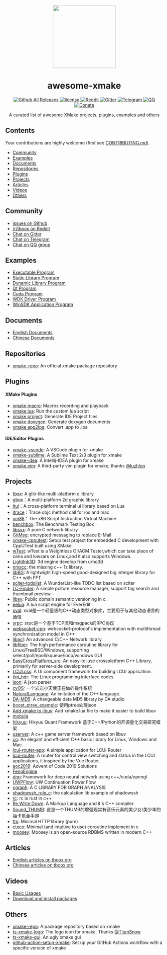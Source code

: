 <div align="center">
  <a href="https://xmake.io">
    <img width="200" heigth="200" src="http://tboox.org/static/img/xmake/logo256c.png">
  </a>  

  <h1>awesome-xmake</h1>

  <div>
    <a href="https://github.com/xmake-io/xmake/releases">
      <img src="https://img.shields.io/github/release/tboox/xmake.svg?style=flat-square" alt="Github All Releases" />
    </a>
    <a href="https://github.com/xmake-io/xmake/blob/master/LICENSE.md">
      <img src="https://img.shields.io/github/license/tboox/xmake.svg?colorB=f48041&style=flat-square" alt="license" />
    </a>
    <a href="https://www.reddit.com/r/tboox/">
      <img src="https://img.shields.io/badge/chat-on%20reddit-ff3f34.svg?style=flat-square" alt="Reddit" />
    </a>
    <a href="https://gitter.im/tboox/tboox?utm_source=badge&utm_medium=badge&utm_campaign=pr-badge&utm_content=badge">
      <img src="https://img.shields.io/gitter/room/tboox/tboox.svg?style=flat-square&colorB=96c312" alt="Gitter" />
    </a>
    <a href="https://t.me/tbooxorg">
      <img src="https://img.shields.io/badge/chat-on%20telegram-blue.svg?style=flat-square" alt="Telegram" />
    </a>
    <a href="https://jq.qq.com/?_wv=1027&k=5hpwWFv">
      <img src="https://img.shields.io/badge/chat-on%20QQ-ff69b4.svg?style=flat-square" alt="QQ" />
    </a>
    <a href="http://xmake.io/pages/donation.html#donate">
      <img src="https://img.shields.io/badge/donate-us-orange.svg?style=flat-square" alt="Donate" />
    </a>
  </div>

  <p>A curated list of awesome XMake projects, plugins, examples and others</p>
</div>

## Contents

Your contributions are highly welcome (first see [CONTRIBUTING.md](https://github.com/tboox/awesome-xmake/blob/master/CONTRIBUTING.md)).

* [Community](#community)
* [Examples](#examples)
* [Documents](#documents)
* [Repositories](#repositories)
* [Plugins](#plugins)
* [Projects](#projects)
* [Articles](#articles)
* [Videos](#videos)
* [Others](#others)

## Community

* [issues on Github](https://github.com/xmake-io/xmake/issues)
* [/r/tboox on Reddit](https://www.reddit.com/r/tboox/)
* [Chat on Gitter](https://gitter.im/tboox/tboox?utm_source=badge&utm_medium=badge&utm_campaign=pr-badge&utm_content=badge)
* [Chat on Telegram](https://t.me/tbooxorg)
* [Chat on QQ group](https://jq.qq.com/?_wv=1027&k=5hpwWFv)

## Examples

* [Executable Program](https://xmake.io/#/home?id=executable-program)
* [Static Library Program](https://xmake.io/#/home?id=static-library-program)
* [Dynamic Library Program](https://xmake.io/#/home?id=share-library-program)
* [Qt Program](https://xmake.io/#/home?id=qt-program)
* [Cuda Program](https://xmake.io/#/home?id=cuda-program)
* [WDK Driver Program](https://xmake.io/#/home?id=wdk-driver-program)
* [WinSDK Application Program](https://xmake.io/#/home?id=winsdk-application-program)

## Documents

* [English Documents](https://xmake.io/#/home)
* [Chinese Documents](https://xmake.io/#/zh/)

## Repositories

* [xmake-repo](https://github.com/xmake-io/xmake-repo): An official xmake package repository

## Plugins

#### XMake Plugins

* [xmake macro](https://xmake.io/#/plugins?id=macros-recording-and-playback): Macros recording and playback
* [xmake lua](https://xmake.io/#/plugins?id=run-the-custom-lua-script): Run the custom lua script
* [xmake project](https://xmake.io/#/plugins?id=generate-ide-project-files): Generate IDE Project files
* [xmake doxygen](https://xmake.io/#/plugins?id=generate-doxygen-document): Generate doxygen documents
* [xmake app2ipa](https://xmake.io/#/plugins?id=convert-app-to-ipa): Convert .app to .ipa

#### IDE/Editor Plugins

* [xmake-vscode](https://github.com/xmake-io/xmake-vscode): A VSCode plugin for xmake
* [xmake-sublime](https://github.com/xmake-io/xmake-sublime): A Sublime Text 2/3 plugin for xmake
* [xmake-idea](https://github.com/xmake-io/xmake-idea): A Intellij-IDEA plugin for xmake
* [xmake.vim](https://github.com/luzhlon/xmake.vim): A third-party vim plugin for xmake, thanks [@luzhlon](https://github.com/luzhlon)

## Projects

* [tbox](https://github.com/tboox/tbox): A glib-like multi-platform c library 
* [gbox](https://github.com/tboox/gbox)：A multi-platform 2d graphic library
* [ltui](https://github.com/tboox/ltui)：A cross-platform terminal ui library based on Lua
* [itrace](https://github.com/tboox/itrace)：Trace objc method call for ios and mac
* [vm86](https://github.com/tboox/vm86)：The x86 Script Instruction Virtual Machine
* [benchbox](https://github.com/tboox/benchbox): The Benchmark Testing Box
* [libsvx](https://gitlab.com/caikelun/libsvx): A pure C network library
* [GitMsg](https://github.com/LER0ever/GitMsg): encrypted messaging to replace E-Mail
* [xmake-cpputest](https://github.com/longbai/xmake-cpputest): Setup test project for embedded C development with CppUTest built using XMake
* [wTest](https://github.com/avaicode/wTest): wTest is a Weightless OI/ACM Tester,which can take place of cena and lowsars on Linux,and it also supports Windows.
* [LightInk3D](https://github.com/baisai/LightInk3D): 3d engine develop from urho3d
* [nmscc](https://github.com/lumpyzhu/nmscc): the missing c++ 1z library.
* [libBG](https://github.com/TitanSnow/libBG): A lightwight high-speed good-designed big interger library for C++ with FFT
* [sciter-todolist](https://github.com/lidroid/sciter-todolist): A WunderList-like TODO list based on sciter
* [LC-Finder](https://github.com/lc-soft/LC-Finder): A simple pciture resource manager, support tag search and thumbnail preview. 
* [libsv](https://github.com/uael/sv): Public domain semantic versioning in c.
* [eelua](https://github.com/hilarryxu/eelua): A lua script engine for EverEdit
* [xval](https://github.com/luzhlon/xval): xval是一个轻量级的C++动态类型对象库，主要用于与其他动态语言的通信
* [srpc](https://github.com/luzhlon/srpc): srpc是一个基于TCP流和msgpack的RPC协议
* [websocket-cpp](https://github.com/luzhlon/websocket-cpp): websocket-protocol's implementation with multithread synchronization model in C++
* [libacl](https://github.com/acl-dev/acl): An advanced C/C++ Network library 
* [libfiber](https://github.com/acl-dev/libfiber): The high performance coroutine library for Linux/FreeBSD/Windows, supporting select/poll/epoll/kqueue/iocp/windows GUI
* [EasyCrossPlatform_src](https://github.com/EasyCrossPlatformLib/EasyCrossPlatform_src): An easy-to-use crossplatform C++ Library, primarily for server-side development.
* [LCUI.css](https://github.com/lc-ui/lcui.css): A UI component framework for building LCUI application.
* [tlpi_hdr](https://github.com/frostRed/tlpi_hdr): The Linux programming interface codes
* [json](https://github.com/xyliuke/json): A json parser
* [cyOS](https://github.com/chenyanzz/cyOS): 一个岩岩小天使正在做的操作系统
* [NaturalLanguage](https://github.com/dtcxzyw/NaturalLanguage): An imitation of the C++ language.
* [DA-MD5](https://github.com/DATechnologyStudio/DA-MD5): A changeable data MD5 library by DA studio
* [boost_ptree_example](https://github.com/wyy584322202/boost_ptree_example): 使用ptree处理json
* [Add xmake to libuv](https://github.com/libuv/libuv/pull/1464): Add xmake.lua file to make it easier to build libuv
* [mobula](https://github.com/ldust/mobula)
* [hikyuu](https://github.com/fasiondog/hikyuu): Hikyuu Quant Framework 基于C++/Python的开源量化交易研究框架
* [userver](https://github.com/dreamtraveler/userver): A c++ game server framework based on libuv
* [co](https://github.com/idealvin/co): An elegant and efficient C++ basic library for Linux, Windows and Mac.
* [lcui-router-app](https://github.com/lc-ui/lcui-router-app): A simple application for LCUI Router
* [lcui-router](https://github.com/lc-soft/lcui-router): A router for control view switching and status in the LCUI applications, it inspired by the Vue Router.
* [aoc2019](https://github.com/wrren/aoc2019): Advent of Code 2019 Solutions
* [FengEngine](https://github.com/libyyu/FengEngine)
* [dnn](https://github.com/garraGH/dnn): Framework for deep neural network using c++/cuda/opengl
* [UWPFlow](https://github.com/OpportunityLiu/UWPFlow): UW Continuation Power Flow 
* [cgraph](https://github.com/liurunzhan/cgraph): A C LIBRARY FOR GRAPH ANALYSIS
* [shadowssh_rule_c](https://github.com/ChanthMiao/shadowssh_rule_c): the calculation lib example of shadowssh
* [rc](https://github.com/lumpyzhu/rc): rc is rust in c++
* [Re.Write.Down](https://github.com/MidAutumnMoon/Re.Write.Down): A Markup Language and it's C++ compiler.
* [Sound_THUMB](https://github.com/Yunoinsky/Sound_THUMB): 这是一个THUMB的增强现实有音乐元素的美少女/美少年的抽卡氪金手游
* [ttp](https://github.com/codehz/ttp): Minimal HTTP library (pure)
* [ctxco](https://github.com/codehz/ctxco): Minimal (and intuitive to use) coroutine implement in c
* [moosey](https://github.com/cheereaque/moosey): Moosey is an open-source RDBMS written in modern C++

## Articles

* [English articles on tboox.org](http://www.tboox.org/category/#xmake)
* [Chinese articles on tboox.org](http://www.tboox.org/cn/category/#xmake)

## Videos

* [Basic Usages](https://asciinema.org/a/133693)
* [Download and install packages](https://asciinema.org/a/140338)

## Others

* [xmake-repo](https://github.com/xmake-io/xmake-repo): A package repository based on xmake 
* [ts-xmake-logo](https://github.com/TitanSnow/ts-xmake-logo): The logo icon for xmake. Thanks [@TitanSnow](https://github.com/TitanSnow)
* [ts-xmake-gui](https://github.com/TitanSnow/ts-xmake-gui): An ugly xmake gui 
* [github-action-setup-xmake](https://github.com/xmake-io/github-action-setup-xmake): Set up your GitHub Actions workflow with a specific version of xmake
